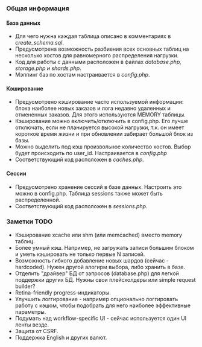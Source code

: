 ### Общая информация

#### База данных
- Для чего нужна каждая таблица описано в комментариях в *create_schema.sql*.
- Предусмотрена возможность разбиения всех основных таблиц на несколько хостов для равномерного распределения нагрузки.
- Код для работы с данными расположен в файлах *database.php, storage.php и shards.php*.
- Мэппинг баз по хостам настраивается в *config.php*.

#### Кэширование
- Предусмотрено кэширование часто используемой информации: 
блока наиболее новых заказов и лога недавно удаленных и отмененных заказов.
Для этого используются MEMORY таблицы.
- Кэширование можно включить/отключить в config.php. Его лучше отключать, 
если не планируется высокой нагрузки, т.к. он имеет короткое время жизни и при обновлении забирает большой блок из базы.
- Можно выделить под кэш произвольное количество хостов. Выбор будет происходить по user_id. Настраивается в *config.php*
- Соответствующий код расположен в *caches.php*.

#### Сессии
- Предусмотрено хранение сессий в базе данных. Настроить это можно в config.php. Таблица sessions также может быть распределенной.
- Соответствующий код расположен в *sessions.php*.

### Заметки TODO

- Кэширование xcache или shm (или memcached) вместо memory таблиц.
- Более умный кэш. Например, не загружать записи большим блоком и уметь кэшировать не только первые N записей.
- Возможность гибкого добавление новых шардов (сейчас - hardcoded). Нужен другой алогирм выбора, либо хранить в базе.
- Отделить "драйвер" БД от запросов (database.php) для легкой поддержки других БД. Нужны свои плейсхолдеры или simple request builder?
- Retina-friendly progress-индикаторы.
- Улучшить логгирование - например опционально логгировать работу с кэшом, чтобы подобрать для него наиболее эффективные параметры.
- Подумать над workflow-specific UI - сейчас используется один UI ленты везде.
- Защита от CSRF.
- Поддержка English и других валют.
